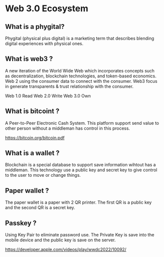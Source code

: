 # Web 3.0 Ecosystem 

## What is a phygital?
Phygital (physical plus digital) is a marketing term that describes blending digital experiences with physical ones.

## What is web3 ? 

A new iteration of the World Wide Web which incorporates concepts such as decentralization, blockchain technologies, and token-based economics. Web 2 using the consumer data to connect with the consumer. Web3 focus in generate transparents & trust relationship with the consumer. 

Web 1.0  Read 
Web 2.0  Write
Web 3.0  Own 

## What is bitcoint ?

A Peer-to-Peer Electronic Cash System. This platform support send value to other person without a middleman has control in this process. 

https://bitcoin.org/bitcoin.pdf

## What is a wallet ? 

Blockchain is a special database to support save information wihtout has a middleman. This technology use a public key and secret key to give control to the user to move or change things. 

## Paper wallet ? 

The paper wallet is a paper with 2 QR printer. The first QR is a public key and the second QR is a secret key.

## Passkey ?

Using Key Pair to eliminate password use. The Private Key is save into the mobile device and the public key is save on the server. 

https://developer.apple.com/videos/play/wwdc2022/10092/








